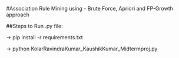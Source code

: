 #Association Rule Mining using - Brute Force, Apriori and  FP-Growth approach

##Steps to Run .py file:

-> pip install -r requirements.txt

-> python KolarRavindraKumar_KaushikKumar_Midtermproj.py
